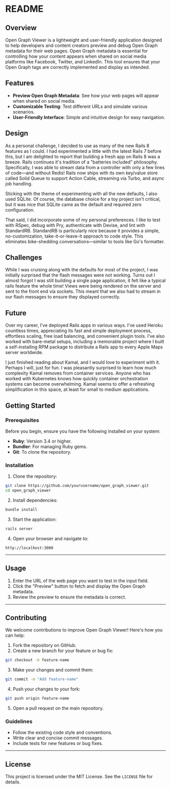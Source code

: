 # README

## Overview

Open Graph Viewer is a lightweight and user-friendly application designed to help developers and content creators preview and debug Open Graph metadata for their web pages. Open Graph metadata is essential for controlling how your content appears when shared on social media platforms like Facebook, Twitter, and LinkedIn. This tool ensures that your Open Graph tags are correctly implemented and display as intended.

## Features

- **Preview Open Graph Metadata**: See how your web pages will appear when shared on social media.
- **Customizable Testing**: Test different URLs and simulate various scenarios.
- **User-Friendly Interface**: Simple and intuitive design for easy navigation.


## Design
As a personal challenge, I decided to use as many of the new Rails 8 features as I could. I had experimented a little with the latest Rails 7 before this, but I am delighted to report that building a fresh app on Rails 8 was a breeze. Rails continues it's tradition of a "batteries included" philosophy. Specifically, I was able to stream data from a controller with only a few lines of code—and without Redis! Rails now ships with its own key/value store called Solid Queue to support Action Cable, streaming via Turbo, and async job handling.

Sticking with the theme of experimenting with all the new defaults, I also used SQLite. Of course, the database choice for a toy project isn't critical, but it was nice that SQLite came as the default and required zero configuration.

That said, I did incorporate some of my personal preferences. I like to test with RSpec, debug with Pry, authenticate with Devise, and lint with StandardRB. StandardRB is particularly nice because it provides a simple, no-customization, take-it-or-leave-it approach to code style. This eliminates bike-shedding conversations—similar to tools like Go's formatter.

## Challenges
While I was cruising along with the defaults for most of the project, I was initially surprised that the flash messages were not working. Turns out I almost forgot I was still building a single page application, it felt like a typical rails feature the whole time! Views were being rendered on the server and sent to the front end via sockets. This meant that we also had to stream in our flash messages to ensure they displayed correctly.

## Future
Over my career, I’ve deployed Rails apps in various ways. I’ve used Heroku countless times, appreciating its fast and simple deployment process, effortless scaling, free load balancing, and convenient plugin tools. I’ve also worked with bare-metal setups, including a memorable project where I built a self-installing RPM package to distribute a Rails app to every Apple Maps server worldwide.

I just finished reading about Kamal, and I would love to experiment with it. Perhaps I will, just for fun.  I was pleasantly surprised to learn how much complexity Kamal removes from container services. Anyone who has worked with Kubernetes knows how quickly container orchestration systems can become overwhelming. Kamal seems to offer a refreshing simplification in this space, at least for small to medium applications.


## Getting Started

### Prerequisites

Before you begin, ensure you have the following installed on your system:

- **Ruby**: Version 3.4 or higher.
- **Bundler**: For managing Ruby gems.
- **Git**: To clone the repository.

### Installation

1. Clone the repository:
  ```bash
  git clone https://github.com/yourusername/open_graph_viewer.git
  cd open_graph_viewer
  ```

2. Install dependencies:
  ```bash
  bundle install
  ```

3. Start the application:
  ```bash
  rails server
  ```

4. Open your browser and navigate to:
  ```
  http://localhost:3000
  ```

---

## Usage

1. Enter the URL of the web page you want to test in the input field.
2. Click the "Preview" button to fetch and display the Open Graph metadata.
3. Review the preview to ensure the metadata is correct.

---

## Contributing

We welcome contributions to improve Open Graph Viewer! Here's how you can help:

1. Fork the repository on GitHub.
2. Create a new branch for your feature or bug fix:
  ```bash
  git checkout -b feature-name
  ```
3. Make your changes and commit them:
  ```bash
  git commit -m "Add feature-name"
  ```
4. Push your changes to your fork:
  ```bash
  git push origin feature-name
  ```
5. Open a pull request on the main repository.

### Guidelines

- Follow the existing code style and conventions.
- Write clear and concise commit messages.
- Include tests for new features or bug fixes.

---

## License

This project is licensed under the MIT License. See the `LICENSE` file for details.
